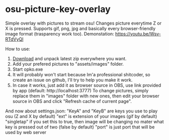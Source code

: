# osu-picture-key-overlay
Simple overlay with pictures to stream osu!
Changes picture everytime Z or X is pressed.
Supports gif, png, jpg and basically every browser-friendly image format (trasparency work too).
Demonstation: https://youtu.be/Wsv-RTdVyQI

How to use:
1. [Download](https://github.com/kolesto65/osu-picture-key-overlay/releases) and unpack latest zip everywhere you want.
2. Add your prefered pictures to "assets/images" folder.
3. Start opko.exe
4. It will probably won't start because Im'a professional shitcoder, so create an issue on github, I'll try to help you make it work.
5. In case it works, just add it as browser source in OBS, use link provided by app (default: http://localhost:3777)
To change pictures, simply replace them in "images" folder with new ones, then edit your browser source in OBS and click "Refresh cache of current page".

And now about settings.json:
"KeyA" and "KeyB" are keys you use to play osu (Z and X by default)
"ext" is extension of your images (gif by default)
"singletap" if you set this to true, then image will be changing no mater what key is pressed out of two (false by default)
"port" is just port that will be used by web server
